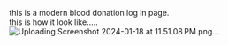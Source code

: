 this is a modern blood donation log in page.        
this is how it look like.....
![Uploading Screenshot 2024-01-18 at 11.51.08 PM.png…]()

